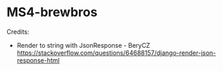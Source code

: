 # MS4-brewbros


Credits:
- Render to string with JsonResponse - BeryCZ https://stackoverflow.com/questions/64688157/django-render-json-response-html